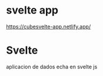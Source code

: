 

# svelte app

https://cubesvelte-app.netlify.app/

# Svelte
aplicacion de dados echa en svelte js
